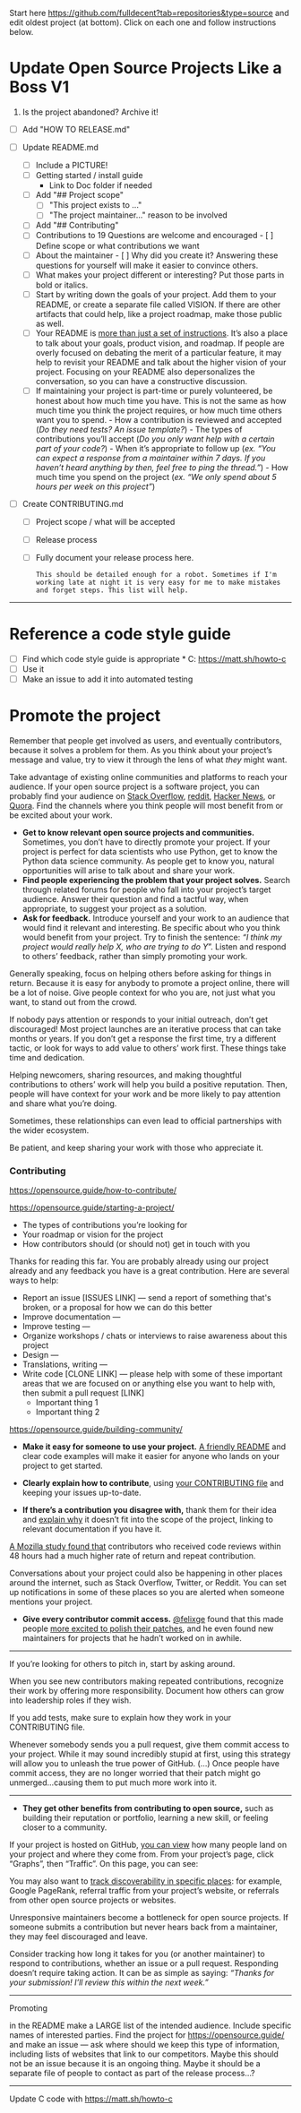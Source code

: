 Start here https://github.com/fulldecent?tab=repositories&type=source and edit oldest project (at bottom). Click on each one and follow instructions below.

# Update Open Source Projects Like a Boss V1

1. Is the project abandoned? Archive it!



- [ ] Add "HOW TO RELEASE.md"

- [ ] Update README.md

  - [ ] Include a PICTURE!
  - [ ] Getting started / install guide
    * Link to Doc folder if needed
  - [ ] Add "## Project scope"
    - [ ] "This project exists to ..."
    - [ ] "The project maintainer..." reason to be involved
  - [ ] Add "## Contributing"
  - [ ] Contributions to 19 Questions are welcome and encouraged
        - [ ] Define scope or what contributions we want
  - [ ] About the maintainer
        - [ ] Why did you create it? Answering these questions for yourself will make it easier to convince others.
  - [ ] What makes your project different or interesting? Put those parts in bold or italics.
  - [ ] Start by writing down the goals of your project. Add them to your README, or create a separate file called VISION. If there are other artifacts that could help, like a project roadmap, make those public as well.
  - [ ] Your README is [more than just a set of instructions](https://opensource.guide/starting-a-project/#writing-a-readme). It’s also a place to talk about your goals, product vision, and roadmap. If people are overly focused on debating the merit of a particular feature, it may help to revisit your README and talk about the higher vision of your project. Focusing on your README also depersonalizes the conversation, so you can have a constructive discussion.
  - [ ] If maintaining your project is part-time or purely volunteered, be honest about how much time you have. This is not the same as how much time you think the project requires, or how much time others want you to spend.
        - How a contribution is reviewed and accepted (*Do they need tests? An issue template?*)
        - The types of contributions you’ll accept (*Do you only want help with a certain part of your code?*)
        - When it’s appropriate to follow up (*ex. “You can expect a response from a maintainer within 7 days. If you haven’t heard anything by then, feel free to ping the thread.”*)
        - How much time you spend on the project (*ex. “We only spend about 5 hours per week on this project”*)

- [ ] Create CONTRIBUTING.md

  - [ ] Project scope / what will be accepted

  - [ ] Release process

  - [ ] Fully document your release process here.

        This should be detailed enough for a robot. Sometimes if I'm working late at night it is very easy for me to make mistakes and forget steps. This list will help.

----

# Reference a code style guide

- [ ] Find which code style guide is appropriate
      * C: https://matt.sh/howto-c
- [ ] Use it
- [ ] Make an issue to add it into automated testing

# Promote the project

Remember that people get involved as users, and eventually contributors, because it solves a problem for them. As you think about your project’s message and value, try to view it through the lens of what *they* might want.

Take advantage of existing online communities and platforms to reach your audience. If your open source project is a software project, you can probably find your audience on [Stack Overflow](http://stackoverflow.com/), [reddit](http://www.reddit.com/), [Hacker News](https://news.ycombinator.com/), or [Quora](https://www.quora.com/). Find the channels where you think people will most benefit from or be excited about your work.

- **Get to know relevant open source projects and communities.** Sometimes, you don’t have to directly promote your project. If your project is perfect for data scientists who use Python, get to know the Python data science community. As people get to know you, natural opportunities will arise to talk about and share your work.
- **Find people experiencing the problem that your project solves.** Search through related forums for people who fall into your project’s target audience. Answer their question and find a tactful way, when appropriate, to suggest your project as a solution.
- **Ask for feedback.** Introduce yourself and your work to an audience that would find it relevant and interesting. Be specific about who you think would benefit from your project. Try to finish the sentence: *“I think my project would really help X, who are trying to do Y*”. Listen and respond to others’ feedback, rather than simply promoting your work.

Generally speaking, focus on helping others before asking for things in return. Because it is easy for anybody to promote a project online, there will be a lot of noise. Give people context for who you are, not just what you want, to stand out from the crowd.

If nobody pays attention or responds to your initial outreach, don’t get discouraged! Most project launches are an iterative process that can take months or years. If you don’t get a response the first time, try a different tactic, or look for ways to add value to others’ work first. These things take time and dedication.

Helping newcomers, sharing resources, and making thoughtful contributions to others’ work will help you build a positive reputation. Then, people will have context for your work and be more likely to pay attention and share what you’re doing.

Sometimes, these relationships can even lead to official partnerships with the wider ecosystem.

Be patient, and keep sharing your work with those who appreciate it.

### Contributing

https://opensource.guide/how-to-contribute/

https://opensource.guide/starting-a-project/

- The types of contributions you’re looking for
- Your roadmap or vision for the project
- How contributors should (or should not) get in touch with you

Thanks for reading this far. You are probably already using our project already and any feedback you have is a great contribution. Here are several ways to help:

* Report an issue [ISSUES LINK] — send a report of something that's broken, or a proposal for how we can do this better
* Improve documentation — 
* Improve testing — 
* Organize workshops / chats or interviews to raise awareness about this project
* Design — 
* Translations, writing — 
* Write code [CLONE LINK] — please help with some of these important areas that we are focused on or anything else you want to help with, then submit a pull request [LINK]
  * Important thing 1
  * Important thing 2

https://opensource.guide/building-community/

- **Make it easy for someone to use your project.** [A friendly README](https://opensource.guide/starting-a-project/#writing-a-readme) and clear code examples will make it easier for anyone who lands on your project to get started.
- **Clearly explain how to contribute**, using [your CONTRIBUTING file](https://opensource.guide/starting-a-project/#writing-your-contributing-guidelines) and keeping your issues up-to-date.


- **If there’s a contribution you disagree with,** thank them for their idea and [explain why](https://opensource.guide/best-practices/#learning-to-say-no) it doesn’t fit into the scope of the project, linking to relevant documentation if you have it.

[A Mozilla study found that](https://docs.google.com/presentation/d/1hsJLv1ieSqtXBzd5YZusY-mB8e1VJzaeOmh8Q4VeMio/edit#slide=id.g43d857af8_0177) contributors who received code reviews within 48 hours had a much higher rate of return and repeat contribution.

Conversations about your project could also be happening in other places around the internet, such as Stack Overflow, Twitter, or Reddit. You can set up notifications in some of these places so you are alerted when someone mentions your project.

- **Give every contributor commit access.** [@felixge](https://github.com/felixge) found that this made people [more excited to polish their patches](http://felixge.de/2013/03/11/the-pull-request-hack.html), and he even found new maintainers for projects that he hadn’t worked on in awhile.

----



If you’re looking for others to pitch in, start by asking around.

When you see new contributors making repeated contributions, recognize their work by offering more responsibility. Document how others can grow into leadership roles if they wish.

If you add tests, make sure to explain how they work in your CONTRIBUTING file.



Whenever somebody sends you a pull request, give them commit access to your project. While it may sound incredibly stupid at first, using this strategy will allow you to unleash the true power of GitHub. (…) Once people have commit access, they are no longer worried that their patch might go unmerged…causing them to put much more work into it.





---

- **They get other benefits from contributing to open source,** such as building their reputation or portfolio, learning a new skill, or feeling closer to a community.

If your project is hosted on GitHub, [you can view](https://help.github.com/articles/about-repository-graphs/#traffic) how many people land on your project and where they come from. From your project’s page, click “Graphs”, then “Traffic”. On this page, you can see:

You may also want to [track discoverability in specific places](https://opensource.com/business/16/6/pirate-metrics): for example, Google PageRank, referral traffic from your project’s website, or referrals from other open source projects or websites.

Unresponsive maintainers become a bottleneck for open source projects. If someone submits a contribution but never hears back from a maintainer, they may feel discouraged and leave.

Consider tracking how long it takes for you (or another maintainer) to respond to contributions, whether an issue or a pull request. Responding doesn’t require taking action. It can be as simple as saying: *“Thanks for your submission! I’ll review this within the next week.”*

----

Promoting

in the README make a LARGE list of the intended audience. Include specific names of interested parties. Find the project for https://opensource.guide/ and make an issue — ask where should we keep this type of information, including lists of websites that link to our competitors. Maybe this should not be an issue because it is an ongoing thing. Maybe it should be a separate file of people to contact as part of the release process…?

----

Update C code with https://matt.sh/howto-c